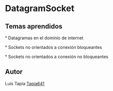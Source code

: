 # DatagramSocket

## Temas aprendidos
° Datagramas en el dominio de internet

° Sockets no orientados a conexión  bloqueantes

° Sockets no orientados a conexión no bloqueantes

## Autor
 Luis Tapia [Tapia641](https://github.com/Tapia641)
